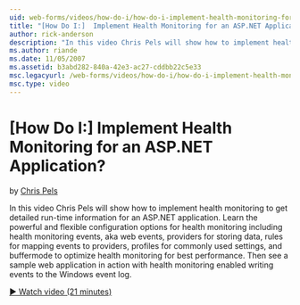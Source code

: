 ```yaml
---
uid: web-forms/videos/how-do-i/how-do-i-implement-health-monitoring-for-an-aspnet-application
title: "[How Do I:]  Implement Health Monitoring for an ASP.NET Application? | Microsoft Docs"
author: rick-anderson
description: "In this video Chris Pels will show how to implement health monitoring to get detailed run-time information for an ASP.NET application. Learn the powerful and..."
ms.author: riande
ms.date: 11/05/2007
ms.assetid: b3abd282-840a-42e3-ac27-cddbb22c5e33
msc.legacyurl: /web-forms/videos/how-do-i/how-do-i-implement-health-monitoring-for-an-aspnet-application
msc.type: video
---
```

[How Do I:]  Implement Health Monitoring for an ASP.NET Application?
====================
by [Chris Pels](https://twitter.com/chrispels)

In this video Chris Pels will show how to implement health monitoring to get detailed run-time information for an ASP.NET application. Learn the powerful and flexible configuration options for health monitoring including health monitoring events, aka web events, providers for storing data, rules for mapping events to providers, profiles for commonly used settings, and buffermode to optimize health monitoring for best performance. Then see a sample web application in action with health monitoring enabled writing events to the Windows event log.

[&#9654; Watch video (21 minutes)](https://channel9.msdn.com/Blogs/ASP-NET-Site-Videos/how-do-i-implement-health-monitoring-for-an-aspnet-application)
